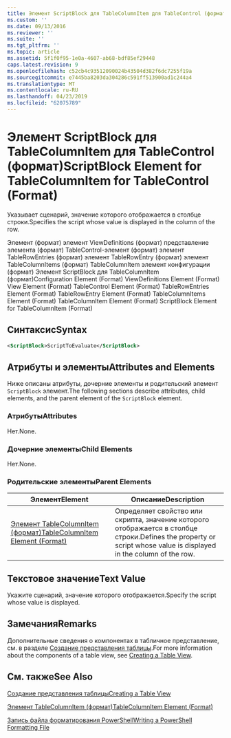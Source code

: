 ```yaml
---
title: Элемент ScriptBlock для TableColumnItem для TableControl (формат) | Документация Майкрософт
ms.custom: ''
ms.date: 09/13/2016
ms.reviewer: ''
ms.suite: ''
ms.tgt_pltfrm: ''
ms.topic: article
ms.assetid: 5f1f0f95-1e0a-4607-ab68-bdf85ef29448
caps.latest.revision: 9
ms.openlocfilehash: c52cb4c93512090024b43504d382f6dc7255f19a
ms.sourcegitcommit: e7445ba8203da304286c591ff513900ad1c244a4
ms.translationtype: MT
ms.contentlocale: ru-RU
ms.lasthandoff: 04/23/2019
ms.locfileid: "62075789"
---
```

# <a name="scriptblock-element-for-tablecolumnitem-for-tablecontrol-format"></a><span data-ttu-id="6b3c7-102">Элемент ScriptBlock для TableColumnItem для TableControl (формат)</span><span class="sxs-lookup"><span data-stu-id="6b3c7-102">ScriptBlock Element for TableColumnItem for TableControl (Format)</span></span>

<span data-ttu-id="6b3c7-103">Указывает сценарий, значение которого отображается в столбце строки.</span><span class="sxs-lookup"><span data-stu-id="6b3c7-103">Specifies the script whose value is displayed in the column of the row.</span></span>

<span data-ttu-id="6b3c7-104">Элемент (формат) элемент ViewDefinitions (формат) представление элемента (формат) TableControl-элемент (формат) элемент TableRowEntries (формат) элемент TableRowEntry (формат) элемент TableColumnItems (формат) TableColumnItem элемент конфигурации (формат) Элемент ScriptBlock для TableColumnItem (формат)</span><span class="sxs-lookup"><span data-stu-id="6b3c7-104">Configuration Element (Format) ViewDefinitions Element (Format) View Element (Format) TableControl Element (Format) TableRowEntries Element (Format) TableRowEntry Element (Format) TableColumnItems Element (Format) TableColumnItem Element (Format) ScriptBlock Element for TableColumnItem (Format)</span></span>

## <a name="syntax"></a><span data-ttu-id="6b3c7-105">Синтаксис</span><span class="sxs-lookup"><span data-stu-id="6b3c7-105">Syntax</span></span>

```xml
<ScriptBlock>ScriptToEvaluate</ScriptBlock>
```

## <a name="attributes-and-elements"></a><span data-ttu-id="6b3c7-106">Атрибуты и элементы</span><span class="sxs-lookup"><span data-stu-id="6b3c7-106">Attributes and Elements</span></span>

<span data-ttu-id="6b3c7-107">Ниже описаны атрибуты, дочерние элементы и родительский элемент `ScriptBlock` элемент.</span><span class="sxs-lookup"><span data-stu-id="6b3c7-107">The following sections describe attributes, child elements, and the parent element of the `ScriptBlock` element.</span></span>

### <a name="attributes"></a><span data-ttu-id="6b3c7-108">Атрибуты</span><span class="sxs-lookup"><span data-stu-id="6b3c7-108">Attributes</span></span>

<span data-ttu-id="6b3c7-109">Нет.</span><span class="sxs-lookup"><span data-stu-id="6b3c7-109">None.</span></span>

### <a name="child-elements"></a><span data-ttu-id="6b3c7-110">Дочерние элементы</span><span class="sxs-lookup"><span data-stu-id="6b3c7-110">Child Elements</span></span>

<span data-ttu-id="6b3c7-111">Нет.</span><span class="sxs-lookup"><span data-stu-id="6b3c7-111">None.</span></span>

### <a name="parent-elements"></a><span data-ttu-id="6b3c7-112">Родительские элементы</span><span class="sxs-lookup"><span data-stu-id="6b3c7-112">Parent Elements</span></span>

|<span data-ttu-id="6b3c7-113">Элемент</span><span class="sxs-lookup"><span data-stu-id="6b3c7-113">Element</span></span>|<span data-ttu-id="6b3c7-114">Описание</span><span class="sxs-lookup"><span data-stu-id="6b3c7-114">Description</span></span>|
|-------------|-----------------|
|[<span data-ttu-id="6b3c7-115">Элемент TableColumnItem (формат)</span><span class="sxs-lookup"><span data-stu-id="6b3c7-115">TableColumnItem Element (Format)</span></span>](./tablecolumnitem-element-for-tablecolumnitems-for-tablecontrol-format.md)|<span data-ttu-id="6b3c7-116">Определяет свойство или скрипта, значение которого отображается в столбце строки.</span><span class="sxs-lookup"><span data-stu-id="6b3c7-116">Defines the property or script whose value is displayed in the column of the row.</span></span>|

## <a name="text-value"></a><span data-ttu-id="6b3c7-117">Текстовое значение</span><span class="sxs-lookup"><span data-stu-id="6b3c7-117">Text Value</span></span>

<span data-ttu-id="6b3c7-118">Укажите сценарий, значение которого отображается.</span><span class="sxs-lookup"><span data-stu-id="6b3c7-118">Specify the script whose value is displayed.</span></span>

## <a name="remarks"></a><span data-ttu-id="6b3c7-119">Замечания</span><span class="sxs-lookup"><span data-stu-id="6b3c7-119">Remarks</span></span>

<span data-ttu-id="6b3c7-120">Дополнительные сведения о компонентах в табличное представление, см. в разделе [Создание представления таблицы](./creating-a-table-view.md).</span><span class="sxs-lookup"><span data-stu-id="6b3c7-120">For more information about the components of a table view, see [Creating a Table View](./creating-a-table-view.md).</span></span>

## <a name="see-also"></a><span data-ttu-id="6b3c7-121">См. также</span><span class="sxs-lookup"><span data-stu-id="6b3c7-121">See Also</span></span>

[<span data-ttu-id="6b3c7-122">Создание представления таблицы</span><span class="sxs-lookup"><span data-stu-id="6b3c7-122">Creating a Table View</span></span>](./creating-a-table-view.md)

[<span data-ttu-id="6b3c7-123">Элемент TableColumnItem (формат)</span><span class="sxs-lookup"><span data-stu-id="6b3c7-123">TableColumnItem Element (Format)</span></span>](./tablecolumnitem-element-for-tablecolumnitems-for-tablecontrol-format.md)

[<span data-ttu-id="6b3c7-124">Запись файла форматирования PowerShell</span><span class="sxs-lookup"><span data-stu-id="6b3c7-124">Writing a PowerShell Formatting File</span></span>](./writing-a-powershell-formatting-file.md)
